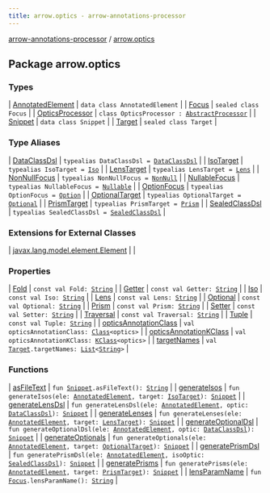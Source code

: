```yaml
---
title: arrow.optics - arrow-annotations-processor
---
```


[arrow-annotations-processor](../index.html) / [arrow.optics](./index.html)

## Package arrow.optics

### Types

| [AnnotatedElement](-annotated-element/index.html) | `data class AnnotatedElement` |
| [Focus](-focus/index.html) | `sealed class Focus` |
| [OpticsProcessor](-optics-processor/index.html) | `class OpticsProcessor : `[`AbstractProcessor`](../arrow.common.utils/-abstract-processor/index.html) |
| [Snippet](-snippet/index.html) | `data class Snippet` |
| [Target](-target/index.html) | `sealed class Target` |

### Type Aliases

| [DataClassDsl](-data-class-dsl.html) | `typealias DataClassDsl = `[`DataClassDsl`](-target/-data-class-dsl/index.html) |
| [IsoTarget](-iso-target.html) | `typealias IsoTarget = `[`Iso`](-target/-iso/index.html) |
| [LensTarget](-lens-target.html) | `typealias LensTarget = `[`Lens`](-target/-lens/index.html) |
| [NonNullFocus](-non-null-focus.html) | `typealias NonNullFocus = `[`NonNull`](-focus/-non-null/index.html) |
| [NullableFocus](-nullable-focus.html) | `typealias NullableFocus = `[`Nullable`](-focus/-nullable/index.html) |
| [OptionFocus](-option-focus.html) | `typealias OptionFocus = `[`Option`](-focus/-option/index.html) |
| [OptionalTarget](-optional-target.html) | `typealias OptionalTarget = `[`Optional`](-target/-optional/index.html) |
| [PrismTarget](-prism-target.html) | `typealias PrismTarget = `[`Prism`](-target/-prism/index.html) |
| [SealedClassDsl](-sealed-class-dsl.html) | `typealias SealedClassDsl = `[`SealedClassDsl`](-target/-sealed-class-dsl/index.html) |

### Extensions for External Classes

| [javax.lang.model.element.Element](javax.lang.model.element.-element/index.html) |  |

### Properties

| [Fold](-fold.html) | `const val Fold: `[`String`](https://kotlinlang.org/api/latest/jvm/stdlib/kotlin/-string/index.html) |
| [Getter](-getter.html) | `const val Getter: `[`String`](https://kotlinlang.org/api/latest/jvm/stdlib/kotlin/-string/index.html) |
| [Iso](-iso.html) | `const val Iso: `[`String`](https://kotlinlang.org/api/latest/jvm/stdlib/kotlin/-string/index.html) |
| [Lens](-lens.html) | `const val Lens: `[`String`](https://kotlinlang.org/api/latest/jvm/stdlib/kotlin/-string/index.html) |
| [Optional](-optional.html) | `const val Optional: `[`String`](https://kotlinlang.org/api/latest/jvm/stdlib/kotlin/-string/index.html) |
| [Prism](-prism.html) | `const val Prism: `[`String`](https://kotlinlang.org/api/latest/jvm/stdlib/kotlin/-string/index.html) |
| [Setter](-setter.html) | `const val Setter: `[`String`](https://kotlinlang.org/api/latest/jvm/stdlib/kotlin/-string/index.html) |
| [Traversal](-traversal.html) | `const val Traversal: `[`String`](https://kotlinlang.org/api/latest/jvm/stdlib/kotlin/-string/index.html) |
| [Tuple](-tuple.html) | `const val Tuple: `[`String`](https://kotlinlang.org/api/latest/jvm/stdlib/kotlin/-string/index.html) |
| [opticsAnnotationClass](optics-annotation-class.html) | `val opticsAnnotationClass: `[`Class`](http://docs.oracle.com/javase/6/docs/api/java/lang/Class.html)`<optics>` |
| [opticsAnnotationKClass](optics-annotation-k-class.html) | `val opticsAnnotationKClass: `[`KClass`](https://kotlinlang.org/api/latest/jvm/stdlib/kotlin.reflect/-k-class/index.html)`<optics>` |
| [targetNames](target-names.html) | `val `[`Target`](-target/index.html)`.targetNames: `[`List`](https://kotlinlang.org/api/latest/jvm/stdlib/kotlin.collections/-list/index.html)`<`[`String`](https://kotlinlang.org/api/latest/jvm/stdlib/kotlin/-string/index.html)`>` |

### Functions

| [asFileText](as-file-text.html) | `fun `[`Snippet`](-snippet/index.html)`.asFileText(): `[`String`](https://kotlinlang.org/api/latest/jvm/stdlib/kotlin/-string/index.html) |
| [generateIsos](generate-isos.html) | `fun generateIsos(ele: `[`AnnotatedElement`](-annotated-element/index.html)`, target: `[`IsoTarget`](-iso-target.html)`): `[`Snippet`](-snippet/index.html) |
| [generateLensDsl](generate-lens-dsl.html) | `fun generateLensDsl(ele: `[`AnnotatedElement`](-annotated-element/index.html)`, optic: `[`DataClassDsl`](-data-class-dsl.html)`): `[`Snippet`](-snippet/index.html) |
| [generateLenses](generate-lenses.html) | `fun generateLenses(ele: `[`AnnotatedElement`](-annotated-element/index.html)`, target: `[`LensTarget`](-lens-target.html)`): `[`Snippet`](-snippet/index.html) |
| [generateOptionalDsl](generate-optional-dsl.html) | `fun generateOptionalDsl(ele: `[`AnnotatedElement`](-annotated-element/index.html)`, optic: `[`DataClassDsl`](-data-class-dsl.html)`): `[`Snippet`](-snippet/index.html) |
| [generateOptionals](generate-optionals.html) | `fun generateOptionals(ele: `[`AnnotatedElement`](-annotated-element/index.html)`, target: `[`OptionalTarget`](-optional-target.html)`): `[`Snippet`](-snippet/index.html) |
| [generatePrismDsl](generate-prism-dsl.html) | `fun generatePrismDsl(ele: `[`AnnotatedElement`](-annotated-element/index.html)`, isoOptic: `[`SealedClassDsl`](-sealed-class-dsl.html)`): `[`Snippet`](-snippet/index.html) |
| [generatePrisms](generate-prisms.html) | `fun generatePrisms(ele: `[`AnnotatedElement`](-annotated-element/index.html)`, target: `[`PrismTarget`](-prism-target.html)`): `[`Snippet`](-snippet/index.html) |
| [lensParamName](lens-param-name.html) | `fun `[`Focus`](-focus/index.html)`.lensParamName(): `[`String`](https://kotlinlang.org/api/latest/jvm/stdlib/kotlin/-string/index.html) |

